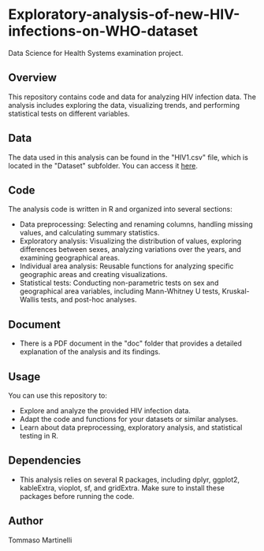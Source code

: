 # Exploratory-analysis-of-new-HIV-infections-on-WHO-dataset
Data Science for Health Systems examination project.

## Overview
This repository contains code and data for analyzing HIV infection data. The analysis includes exploring the data, visualizing trends, and performing statistical tests on different variables.

## Data
The data used in this analysis can be found in the "HIV1.csv" file, which is located in the "Dataset" subfolder. You can access it [here](https://www.who.int/data/gho/data/indicators/indicator-details/GHO/new-hiv-infections-(per-1000-uninfected-population)).

## Code 
The analysis code is written in R and organized into several sections:
- Data preprocessing: Selecting and renaming columns, handling missing values, and calculating summary statistics.
- Exploratory analysis: Visualizing the distribution of values, exploring differences between sexes, analyzing variations over the years, and examining geographical areas.
- Individual area analysis: Reusable functions for analyzing specific geographic areas and creating visualizations.
- Statistical tests: Conducting non-parametric tests on sex and geographical area variables, including Mann-Whitney U tests, Kruskal-Wallis tests, and post-hoc analyses.

## Document
- There is a PDF document in the "doc" folder that provides a detailed explanation of the analysis and its findings.

## Usage
You can use this repository to:
- Explore and analyze the provided HIV infection data.
- Adapt the code and functions for your datasets or similar analyses.
- Learn about data preprocessing, exploratory analysis, and statistical testing in R.

## Dependencies
- This analysis relies on several R packages, including dplyr, ggplot2, kableExtra, vioplot, sf, and gridExtra. Make sure to install these packages before running the code.

## Author
Tommaso Martinelli
